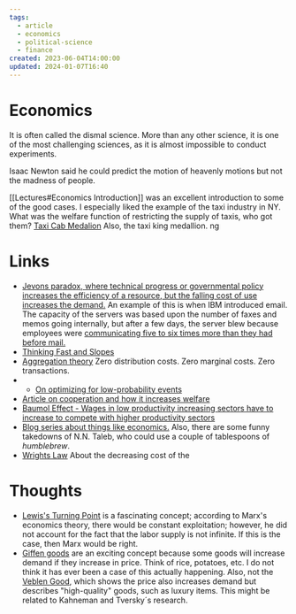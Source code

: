```yaml
---
tags:
  - article
  - economics
  - political-science
  - finance
created: 2023-06-04T14:00:00
updated: 2024-01-07T16:40
---
```



# Economics

It is often called the dismal science. More than any other science, it is one of the most challenging sciences, as it is almost impossible to conduct experiments.

Isaac Newton said he could predict the motion of heavenly motions but not the madness of people. 

[[Lectures#Economics Introduction]] was an excellent introduction to some of the good cases.  I especially liked the example of the taxi industry in NY. What was the welfare function of restricting the supply of taxis, who got them? [Taxi Cab Medalion](https://youtu.be/PC3qooaF5Xs?t=2087) Also, the taxi king medallion. 
ng 


# Links
- [Jevons paradox, where technical progress or governmental policy increases the efficiency of a resource, but the falling cost of use increases the demand.](https://en.wikipedia.org/wiki/Jevons_paradox) An example of this is when IBM introduced email. The capacity of the servers was based upon the number of faxes and memos going internally, but after a few days, the server blew because employees were [communicating five to six times more than they had before mail.](https://www.gq.com/story/cal-newport-end-of-email)
- [Thinking Fast and Slopes](https://www.drorpoleg.com/thinking-fast-and-slopes/)  
- [Aggregation theory](https://stratechery.com/aggregation-theory/) Zero distribution costs. Zero marginal costs. Zero transactions.
- - [On optimizing for low-probability events](https://www.drorpoleg.com/thinking-fast-and-slopes/)
- [Article on cooperation and how it increases welfare](https://ergodicityeconomics.com/2023/08/29/for-to-withhold-is-to-perish/)
- [Baumol Effect - Wages in low productivity increasing sectors have to increase to compete with higher productivity sectors](https://en.wikipedia.org/wiki/Baumol_effect)
- [Blog series about things like economics.](https://greyenlightenment.com/) Also, there are some funny takedowns of N.N. Taleb, who could use a couple of tablespoons of *humblebrew*.
- [Wrights Law](https://ark-invest.com/wrights-law/#:~:text=Pioneered%20by%20Theodore%20Wright%20in,fall%20by%20a%20constant%20percentage.) About the decreasing cost of the 


# Thoughts 
- [Lewis's Turning Point](https://en.wikipedia.org/wiki/Lewis_turning_point) is a fascinating concept; according to Marx's economics theory, there would be constant exploitation; however, he did not account for the fact that the labor supply is not infinite. If this is the case, then Marx would be right. 
- [Giffen goods](https://www.investopedia.com/terms/g/giffen-good.asp) are an exciting concept because some goods will increase demand if they increase in price. Think of rice, potatoes, etc. I do not think it has ever been a case of this actually happening. Also, not the [Veblen Good](https://www.investopedia.com/terms/v/veblen-good.asp), which shows the price also increases demand but describes "high-quality" goods, such as luxury items.  This might be related to Kahneman and Tversky´s research.


